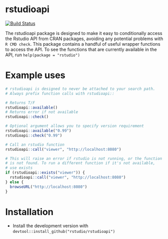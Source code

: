 # rstudioapi

[![Build Status](https://travis-ci.org/rstudio/rstudioapi.png?branch=master)](https://travis-ci.org/rstudio/rstudioapi)

The rstudioapi package is designed to make it easy to conditionally access the Rstudio API from CRAN packages, avoiding any potential problems with `R CMD check`. This package contains a handful of useful wrapper functions to access the API. To see the functions that are currently available in the API, run `help(package = "rstudio")`

# Example uses

```R
# rstudioapi is designed to never be attached to your search path.
# Always prefix function calls with rstudioapi::

# Returns T/F
rstudioapi::available()
# Returns error if not available
rstudioapi::check()

# Optional argument allows you to specify version requirement
rstudioapi::available("0.99")
rstudioapi::check("0.99")

# Call an rstudio function
rstudioapi::call("viewer", "http://localhost:8080")

# This will raise an error if rstudio is not running, or the function
# is not found. To run a different function if it's not available,
# use exists
if (rstudioapi::exists("viewer")) {
  rstudioapi::call("viewer", "http://localhost:8080")
} else {
  browseURL("http://localhost:8080")
}
```

# Installation

* Install the development version with `devtool::install_github("rstudio/rstudioapi")
`